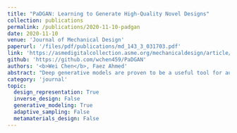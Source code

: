 ```yaml
---
title: "PaDGAN: Learning to Generate High-Quality Novel Designs"
collection: publications
permalink: /publications/2020-11-10-padgan
date: 2020-11-10
venue: 'Journal of Mechanical Design'
paperurl: '/files/pdf/publications/md_143_3_031703.pdf'
link: 'https://asmedigitalcollection.asme.org/mechanicaldesign/article/143/3/031703/1087578'
github: 'https://github.com/wchen459/PaDGAN'
authors: '<b>Wei Chen</b>, Faez Ahmed'
abstract: "Deep generative models are proven to be a useful tool for automatic design synthesis and design space exploration. When applied in engineering design, existing generative models face three challenges: (1) generated designs lack diversity and do not cover all areas of the design space, (2) it is difficult to explicitly improve the overall performance or quality of generated designs, and (3) existing models generally do not generate novel designs, outside the domain of the training data. In this article, we simultaneously address these challenges by proposing a new determinantal point process-based loss function for probabilistic modeling of diversity and quality. With this new loss function, we develop a variant of the generative adversarial network, named performance augmented diverse generative adversarial network (PaDGAN), which can generate novel high-quality designs with good coverage of the design space. By using three synthetic examples and one real-world airfoil design example, we demonstrate that PaDGAN can generate diverse and high-quality designs. In comparison to a vanilla generative adversarial network, on average, it generates samples with a 28% higher mean quality score with larger diversity and without the mode collapse issue. Unlike typical generative models that usually generate new designs by interpolating within the boundary of training data, we show that PaDGAN expands the design space boundary outside the training data towards high-quality regions. The proposed method is broadly applicable to many tasks including design space exploration, design optimization, and creative solution recommendation."
category: 'journal'
topic: 
  design_representation: True
  inverse_design: False
  generative_modeling: True
  adaptive_sampling: False
  metamaterials_design: False
---
```

